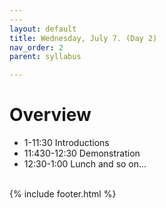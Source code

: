 ```yaml
---
---
layout: default
title: Wednesday, July 7. (Day 2)
nav_order: 2
parent: syllabus

---
```

# Overview

* 1-11:30 Introductions
* 11:430-12:30 Demonstration
* 12:30-1:00 Lunch
and so on...



<br/>
{% include footer.html %}
